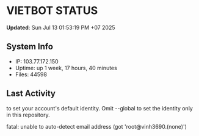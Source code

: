 # VIETBOT STATUS
**Updated**: Sun Jul 13 01:53:19 PM +07 2025

## System Info
- IP: 103.77.172.150
- Uptime: up 1 week, 17 hours, 40 minutes
- Files: 44598

## Last Activity

to set your account's default identity.
Omit --global to set the identity only in this repository.

fatal: unable to auto-detect email address (got 'root@vinh3690.(none)')
